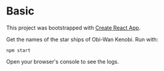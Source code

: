 # Basic

This project was bootstrapped with [Create React App](https://github.com/facebookincubator/create-react-app).

Get the names of the star ships of Obi-Wan Kenobi. Run with:

```
npm start
```

Open your browser's console to see the logs.
